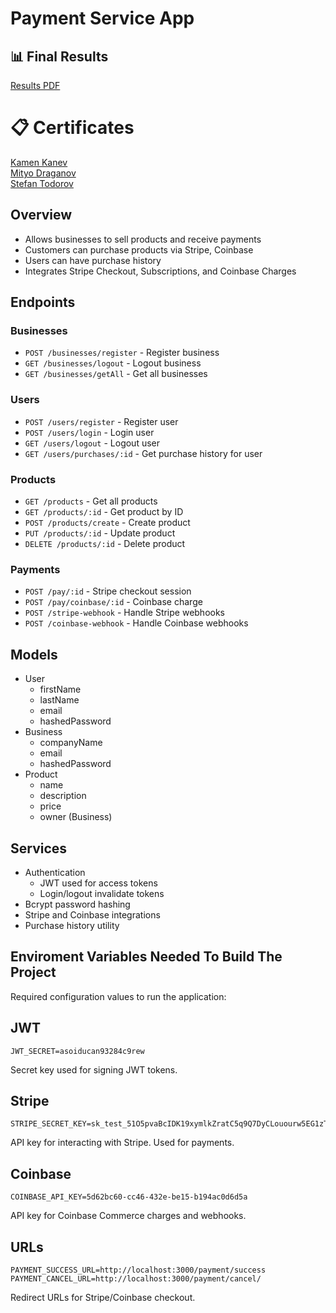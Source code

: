 # Payment Service App

## 📊 Final Results
[Results PDF](https://github.com/MityoDraganov/softuni-fest-2023/files/13210116/Final.results.-.1.pdf)<br>

# 📋 Certificates

[Kamen Kanev](https://github.com/MityoDraganov/softuni-fest-2023/assets/106108077/00290a85-ca04-41cd-ad86-0d4225a07547)<br>
[Mityo Draganov](https://github.com/MityoDraganov/softuni-fest-2023/assets/106108077/4a8e89f2-314b-4bf5-8281-8eef8577c6d2)<br>
[Stefan Todorov](https://github.com/MityoDraganov/softuni-fest-2023/assets/106108077/160c468d-3e0b-4e5b-95ea-db02eaff6e60)<br>

## Overview

- Allows businesses to sell products and receive payments
- Customers can purchase products via Stripe, Coinbase
- Users can have purchase history
- Integrates Stripe Checkout, Subscriptions, and Coinbase Charges  

## Endpoints

### Businesses

- `POST /businesses/register` - Register business
- `GET /businesses/logout` - Logout business
- `GET /businesses/getAll` - Get all businesses

### Users

- `POST /users/register` - Register user
- `POST /users/login` - Login user
- `GET /users/logout` - Logout user
- `GET /users/purchases/:id` - Get purchase history for user

### Products

- `GET /products` - Get all products
- `GET /products/:id` - Get product by ID 
- `POST /products/create` - Create product 
- `PUT /products/:id` - Update product
- `DELETE /products/:id` - Delete product

### Payments

- `POST /pay/:id` - Stripe checkout session
- `POST /pay/coinbase/:id` - Coinbase charge
- `POST /stripe-webhook` - Handle Stripe webhooks
- `POST /coinbase-webhook` - Handle Coinbase webhooks

## Models

- User
  - firstName
  - lastName 
  - email
  - hashedPassword
- Business 
  - companyName
  - email
  - hashedPassword
- Product
  - name
  - description
  - price
  - owner (Business)

## Services

- Authentication
  - JWT used for access tokens
  - Login/logout invalidate tokens
- Bcrypt password hashing
- Stripe and Coinbase integrations
- Purchase history utility

## Enviroment Variables Needed To Build The Project

Required configuration values to run the application:

## JWT

```
JWT_SECRET=asoiducan93284c9rew 
```

Secret key used for signing JWT tokens.

## Stripe

```
STRIPE_SECRET_KEY=sk_test_51O5pvaBcIDK19xymlkZratC5q9Q7DyCLouourw5EG1zTvc38ST9N6Oc9XfdYiCZkNstUjYMeSL3aGh9tRCyFd96y00xpReLbE0
```

API key for interacting with Stripe. Used for payments.

## Coinbase

```
COINBASE_API_KEY=5d62bc60-cc46-432e-be15-b194ac0d6d5a
```

API key for Coinbase Commerce charges and webhooks.

## URLs 

```
PAYMENT_SUCCESS_URL=http://localhost:3000/payment/success
PAYMENT_CANCEL_URL=http://localhost:3000/payment/cancel/
```

Redirect URLs for Stripe/Coinbase checkout.
